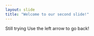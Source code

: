 ```yaml
---
layout: slide
title: "Welcome to our second slide!"
---
```

Still trying
Use the left arrow to go back!

